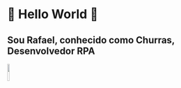 # :orange: Hello World  :robot:

## Sou Rafael, conhecido como Churras, Desenvolvedor RPA 

<!-- ![JohnTravolta](https://user-images.githubusercontent.com/32595366/91922068-60700580-eca3-11ea-91b5-8cc4e4c87fbe.gif)
-->
<img src="https://user-images.githubusercontent.com/32595366/91922068-60700580-eca3-11ea-91b5-8cc4e4c87fbe.gif" width="10%" height="10%">


<!--
**RafaelHPS/RafaelHPS** is a ✨ _special_ ✨ repository because its `README.md` (this file) appears on your GitHub profile.

Here are some ideas to get you started:

- 🔭 I’m currently working on ...
- 🌱 I’m currently learning ...
- 👯 I’m looking to collaborate on ...
- 🤔 I’m looking for help with ...
- 💬 Ask me about ...
- 📫 How to reach me: ...
- 😄 Pronouns: ...
- ⚡ Fun fact: ...
-->

